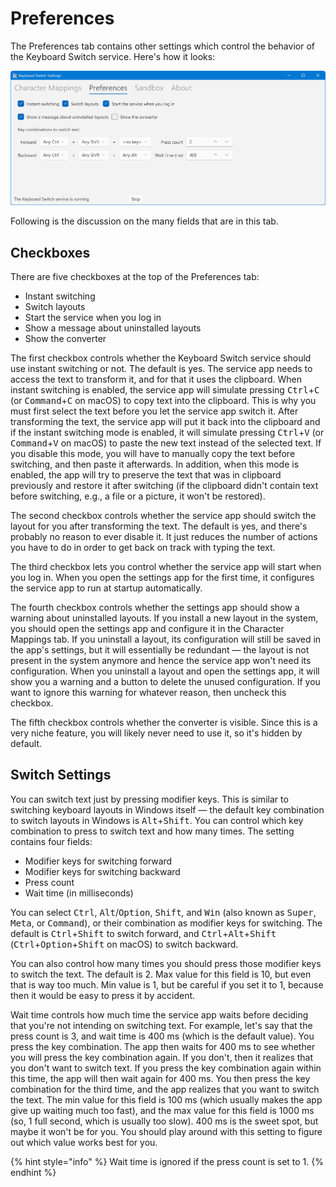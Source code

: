 # Preferences

The Preferences tab contains other settings which control the behavior of the Keyboard Switch service. Here's how it looks:

![The preferences tab](../.gitbook/assets/v4.1-screen-preferences.png)

Following is the discussion on the many fields that are in this tab.

## Checkboxes

There are five checkboxes at the top of the Preferences tab:

* Instant switching
* Switch layouts
* Start the service when you log in
* Show a message about uninstalled layouts
* Show the converter

The first checkbox controls whether the Keyboard Switch service should use instant switching or not. The default is yes. The service app needs to access the text to transform it, and for that it uses the clipboard. When instant switching is enabled, the service app will simulate pressing <kbd>Ctrl</kbd>+<kbd>C</kbd> (or <kbd>Command</kbd>+<kbd>C</kbd> on macOS) to copy text into the clipboard. This is why you must first select the text before you let the service app switch it. After transforming the text, the service app will put it back into the clipboard and if the instant switching mode is enabled, it will simulate pressing <kbd>Ctrl</kbd>+<kbd>V</kbd> (or <kbd>Command</kbd>+<kbd>V</kbd> on macOS) to paste the new text instead of the selected text. If you disable this mode, you will have to manually copy the text before switching, and then paste it afterwards. In addition, when this mode is enabled, the app will try to preserve the text that was in clipboard previously and restore it after switching (if the clipboard didn't contain text before switching, e.g., a file or a picture, it won't be restored).

The second checkbox controls whether the service app should switch the layout for you after transforming the text. The default is yes, and there's probably no reason to ever disable it. It just reduces the number of actions you have to do in order to get back on track with typing the text.

The third checkbox lets you control whether the service app will start when you log in. When you open the settings app for the first time, it configures the service app to run at startup automatically.

The fourth checkbox controls whether the settings app should show a warning about uninstalled layouts. If you install a new layout in the system, you should open the settings app and configure it in the Character Mappings tab. If you uninstall a layout, its configuration will still be saved in the app's settings, but it will essentially be redundant — the layout is not present in the system anymore and hence the service app won't need its configuration. When you uninstall a layout and open the settings app, it will show you a warning and a button to delete the unused configuration. If you want to ignore this warning for whatever reason, then uncheck this checkbox.

The fifth checkbox controls whether the converter is visible. Since this is a very niche feature, you will likely never need to use it, so it's hidden by default.

## Switch Settings

You can switch text just by pressing modifier keys. This is similar to switching keyboard layouts in Windows itself — the default key combination to switch layouts in Windows is <kbd>Alt</kbd>+<kbd>Shift</kbd>. You can control which key combination to press to switch text and how many times. The setting contains four fields:

* Modifier keys for switching forward
* Modifier keys for switching backward
* Press count
* Wait time (in milliseconds)

You can select <kbd>Ctrl</kbd>, <kbd>Alt</kbd>/<kbd>Option</kbd>, <kbd>Shift</kbd>_,_ and <kbd>Win</kbd> (also known as <kbd>Super</kbd>, <kbd>Meta</kbd>, or <kbd>Command</kbd>), or their combination as modifier keys for switching. The default is <kbd>Ctrl</kbd>+<kbd>Shift</kbd> to switch forward, and <kbd>Ctrl</kbd>+<kbd>Alt</kbd>+<kbd>Shift</kbd> (<kbd>Ctrl</kbd>+<kbd>Option</kbd>+<kbd>Shift</kbd> on macOS) to switch backward.

You can also control how many times you should press those modifier keys to switch the text. The default is 2. Max value for this field is 10, but even that is way too much. Min value is 1, but be careful if you set it to 1, because then it would be easy to press it by accident.

Wait time controls how much time the service app waits before deciding that you're not intending on switching text. For example, let's say that the press count is 3, and wait time is 400 ms (which is the default value). You press the key combination. The app then waits for 400 ms to see whether you will press the key combination again. If you don't, then it realizes that you don't want to switch text. If you press the key combination again within this time, the app will then wait again for 400 ms. You then press the key combination for the third time, and the app realizes that you want to switch the text. The min value for this field is 100 ms (which usually makes the app give up waiting much too fast), and the max value for this field is 1000 ms (so, 1 full second, which is usually too slow). 400 ms is the sweet spot, but maybe it won't be for you. You should play around with this setting to figure out which value works best for you.

{% hint style="info" %}
Wait time is ignored if the press count is set to 1.
{% endhint %}
